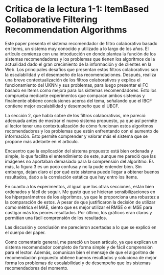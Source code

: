 # Crítica de la lectura 1-1: ItemBased Collaborative Filtering Recommendation Algorithms
Este paper presenta el sistema recomendador de filtro colaborativo basado en Items, un sistema muy conocido y utilizado a lo largo de los años. El artículo comienza con una introducción en donde plantea la función de los sistemas recomendadores y los problemas que tienen los algoritmos de la actualidad dado el gran crecimiento de la información y de clientes en la Web. Los principales desafíos que presentan estos filtros colaborativos son la escalabilidad y el desempeño de las recomendaciones. Después, realiza una breve contextualización de los filtros colaborativos y explica el funcionamiento del UKNN y sus problemas, para luego presentar el FC basado en Items como mejora para los sistemas recomendadores. Esto los comprueba mediante experimentos que comparan ambos sistemas y finalmente obtiene conclusiones acerca del tema, señalando que el IBCF contiene mejor escalabilidad y desempeño que el UBCF.


La sección 2, que habla sobre de los filtros colaborativos, me pareció adecuada antes de mostrar el nuevo sistema propuesto, ya que así permite al lector tener una contextualización de cómo funcionan estos algoritmos recomendadores y los problemas que están enfrentando con el aumento de información. Esto permite comprender y valorar más el sistema que se propone más adelante en el artículo.

Encuentro que la explicación del sistema propuesto está bien ordenada y simple, lo que facilita el entendimiento de este, aunque me pareció que las imágenes no aportaban demasiado para la comprensión del algoritmo. Es más, la figura 3 es un poco confusa y no la pude entender bien. Sin embargo, dejan claro el por qué este sistema puede llegar a obtener buenos resultados, dado a la correlación estática que hay entro los Items.

En cuanto a los experimentos, al igual que los otras secciones, están bien ordenados y fácil de seguir. Me gustó que se hicieran sensibilizaciones en los hiperparámetros de los algoritmos, ya que le proporciona una robustez a la comparación de estos. A pesar de que justificaron la decisión de utilizar como métrica el MAE, siento que es mejor utilizar el RMSE o el MSE para castigar más los peores resultados. Por último, los gráficos eran claros y permitían una fácil comprensión de los resultados.

Las discusión y conclusión me parecieron acertadas a lo que se explicó en el cuerpo del paper.

Como comentario general, me pareció un buen artículo, ya que explican un sistema recomendador completo de forma simple y de fácil comprensión para el lector. Además, comunican bien el mensaje de que el algoritmo de recomendación propuesto obtiene buenos resultados y soluciona de mejor forma los problemas de escalabilidad y de desempeño que los sistemas recomendadores del momento.

